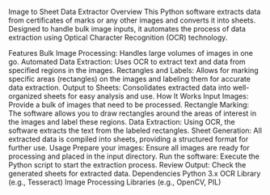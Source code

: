 Image to Sheet Data Extractor
Overview
This Python software extracts data from certificates of marks or any other images and converts it into sheets. Designed to handle bulk image inputs, it automates the process of data extraction using Optical Character Recognition (OCR) technology.

Features
Bulk Image Processing: Handles large volumes of images in one go.
Automated Data Extraction: Uses OCR to extract text and data from specified regions in the images.
Rectangles and Labels: Allows for marking specific areas (rectangles) on the images and labeling them for accurate data extraction.
Output to Sheets: Consolidates extracted data into well-organized sheets for easy analysis and use.
How It Works
Input Images: Provide a bulk of images that need to be processed.
Rectangle Marking: The software allows you to draw rectangles around the areas of interest in the images and label these regions.
Data Extraction: Using OCR, the software extracts the text from the labeled rectangles.
Sheet Generation: All extracted data is compiled into sheets, providing a structured format for further use.
Usage
Prepare your images: Ensure all images are ready for processing and placed in the input directory.
Run the software: Execute the Python script to start the extraction process.
Review Output: Check the generated sheets for extracted data.
Dependencies
Python 3.x
OCR Library (e.g., Tesseract)
Image Processing Libraries (e.g., OpenCV, PIL)
